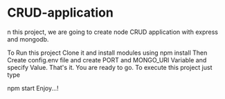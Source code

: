 # CRUD-application
n this project, we are going to create node CRUD application with express and mongodb.

To Run this project Clone it and install modules using
npm install
Then Create config.env file and create PORT and MONGO_URI Variable and specify Value. That's it. You are ready to go. To execute this project just type

npm start
Enjoy...!
